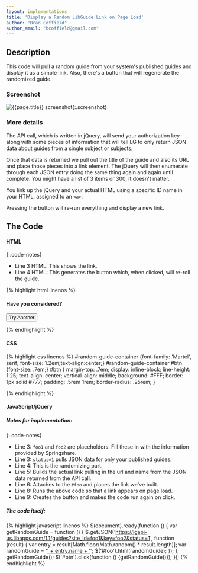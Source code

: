 ```yaml
---
layout: implementations
title: 'Display a Random LibGuide Link on Page Load'
author: "Brad Coffield"
author_email: "bcoffield@gmail.com"
---
```


## Description
        
This code will pull a random guide from your system's published guides and display it as a simple link. Also, there's a button that will regenerate the randomized guide.

### Screenshot

![{{page.title}} screenshot]({{site.baseurl}}/assets/{{page.title}}-screenshot.jpg){:.screenshot}

       
### More details
The API call, which is written in jQuery, will send your authorization key along with some pieces of information that will tell LG to only return JSON data about guides from a single subject or subjects.
        
Once that data is returned we pull out the title of the guide and also its URL and place those pieces into a link element. The jQuery will then enumerate through each JSON entry doing the same thing again and again until complete. You might have a list of 3 items or 300, it doesn't matter.
        
You link up the jQuery and your actual HTML using a specific ID name in your HTML, assigned to an ```<a>```. 

Pressing the button will re-run everything and display a new link.
 
    
## The Code

#### HTML

{:.code-notes}
* Line 3 HTML: This shows the link.
* Line 4 HTML: This generates the button which, when clicked, will re-roll the guide.

{% highlight html linenos %}
<div id="random-guide-container">
    <h4>Have you considered?</h4>
    <div id="foo"></div>
    <input type="button" id="btn" value="Try Another" />
</div>

{% endhighlight %}

#### CSS

{% highlight css linenos %}
#random-guide-container {font-family: 'Martel', serif; font-size: 1.2em;text-align:center;}
#random-guide-container #btn {font-size: .7em;}
#btn { margin-top: .7em; display: inline-block; line-height: 1.25; text-align: center; vertical-align: middle; background: #FFF; border: 1px solid #777; padding: .5rem 1rem; border-radius: .25rem; }

{% endhighlight %}



#### JavaScript/jQuery

##### Notes for implementation:

{:.code-notes}
* Line 3: ```foo1``` and ```foo2``` are placeholders. Fill these in with the information provided by Springshare.
* Line 3: ```status=1``` pulls JSON data for only your published guides.
* Line 4: This is the randomizing part.
* Line 5: Builds the actual link pulling in the url and name from the JSON data returned from the API call.
* Line 6: Attaches to the ```#foo``` and places the link we've built.
* Line 8: Runs the above code so that a link appears on page load.
* Line 9: Creates the button and makes the code run again on click.


##### The code itself:
{% highlight javascript linenos %}
 $(document).ready(function () {
       var getRandomGuide = function () {
           $.getJSON('https://lgapi-us.libapps.com/1.1/guides?site_id=foo1&key=foo2&status=1', function (result) {
               var entry = result[Math.floor(Math.random() * result.length)];
               var randomGuide = '<a href="' + entry.url + '">' + entry.name + '</a>';
               $('#foo').html(randomGuide);
           }); };
       getRandomGuide();
       $('#btn').click(function () {getRandomGuide()}); });
 {% endhighlight %}

